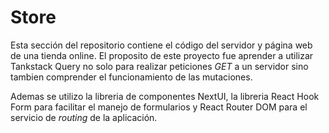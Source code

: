 # Store

Esta sección del repositorio contiene el código del servidor y página web de una tienda online. El proposito
de este proyecto fue aprender a utilizar Tankstack Query no solo para realizar peticiones _GET_ a un servidor
sino tambien comprender el funcionamiento de las mutaciones.

Ademas se utilizo la libreria de componentes NextUI, la libreria React Hook Form para facilitar el manejo de
formularios y React Router DOM para el servicio de _routing_ de la aplicación.
